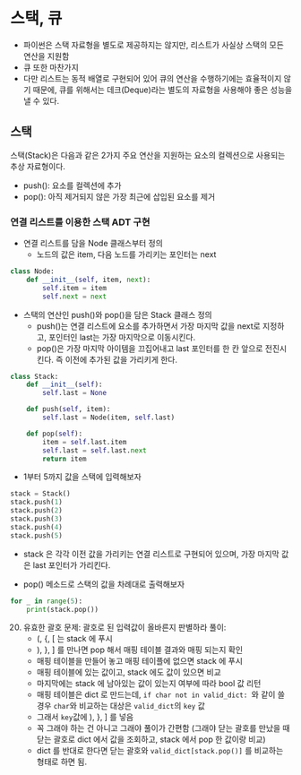 # 스택, 큐

- 파이썬은 스택 자료형을 별도로 제공하지는 않지만, 리스트가 사실상 스택의 모든 연산을 지원함
- 큐 또한 마찬가지
- 다만 리스트는 동적 배열로 구현되어 있어 큐의 연산을 수행하기에는 효율적이지 않기 때문에, 큐를 위해서는 데크(Deque)라는 별도의 자료형을 사용해야 좋은 성능을 낼 수 있다.

## 스택

스택(Stack)은 다음과 같은 2가지 주요 연산을 지원하는 요소의 컬렉션으로 사용되는 추상 자료형이다.

- push(): 요소를 컬렉션에 추가
- pop(): 아직 제거되지 않은 가장 최근에 삽입된 요소를 제거

### 연결 리스트를 이용한 스택 ADT 구현

- 연결 리스트를 담을 Node 클래스부터 정의
  - 노드의 값은 item, 다음 노드를 가리키는 포인터는 next

```py
class Node:
    def __init__(self, item, next):
        self.item = item
        self.next = next
```

- 스택의 연산인 push()와 pop()을 담은 Stack 클래스 정의
  - push()는 연결 리스트에 요소를 추가하면서 가장 마지막 값을 next로 지정하고, 포인터인 last는 가장 마지막으로 이동시킨다.
  - pop()은 가장 마지막 아이템을 끄집어내고 last 포인터를 한 칸 앞으로 전진시킨다. 즉 이전에 추가된 값을 가리키게 한다.

```py
class Stack:
    def __init__(self):
        self.last = None

    def push(self, item):
        self.last = Node(item, self.last)

    def pop(self):
        item = self.last.item
        self.last = self.last.next
        return item
```

- 1부터 5까지 값을 스택에 입력해보자

```py
stack = Stack()
stack.push(1)
stack.push(2)
stack.push(3)
stack.push(4)
stack.push(5)
```

- stack 은 각각 이전 값을 가리키는 연결 리스트로 구현되어 있으며, 가장 마지막 값은 last 포인터가 가리킨다.

- pop() 메소드로 스택의 값을 차례대로 출력해보자

```py
for _ in range(5):
    print(stack.pop())
```

20. 유효한 괄호
    문제: 괄호로 된 입력값이 올바른지 판별하라
    풀이:
    - (, {, [ 는 stack 에 푸시
    - ), }, ] 를 만나면 pop 해서 매핑 테이블 결과와 매핑 되는지 확인
    - 매핑 테이블을 만들어 놓고 매핑 테이플에 없으면 stack 에 푸시
    - 매핑 테이블에 있는 값이고, stack 에도 값이 있으면 비교
    - 마지막에는 stack 에 남아있는 값이 있는지 여부에 따라 bool 값 리턴
    - 매핑 테이블은 dict 로 만드는데, `if char not in valid_dict: `와 같이 쓸 경우 `char`와 비교하는 대상은 `valid_dict`의 `key` 값
    - 그래서 `key`값에 ), }, ] 를 넣음
    - 꼭 그래야 하는 건 아니고 그래야 풀이가 간편함 (그래야 닫는 괄호를 만났을 때 닫는 괄호로 dict 에서 값을 조회하고, stack 에서 pop 한 값이랑 비교)
    - dict 를 반대로 한다면 닫는 괄호와 `valid_dict[stack.pop()]` 를 비교하는 형태로 하면 됨.
